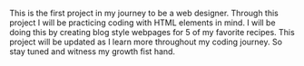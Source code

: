 
This is the first project in my journey to be a web designer. Through this project I will be practicing coding with HTML elements in mind. I will be doing this by creating blog style webpages for 5 of my favorite recipes. This project will be updated as I learn more throughout my coding journey. So stay tuned and witness my growth fist hand.
